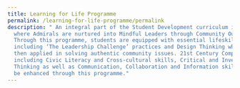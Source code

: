 ```yaml
---
title: Learning for Life Programme
permalink: /learning-for-life-programme/permalink
description: " An integral part of the Student Development curriculum is the LLP
  where Admirals are nurtured into Mindful Leaders through Community Outreach.
  Through this programme, students are equipped with essential lifeskills
  including ‘The Leadership Challenge’ practices and Design Thinking which are
  then applied in solving authentic community issues. 21st Century Competencies
  including Civic Literacy and Cross-cultural skills, Critical and Inventive
  Thinking as well as Communication, Collaboration and Information skills would
  be enhanced through this programme."
---
```

